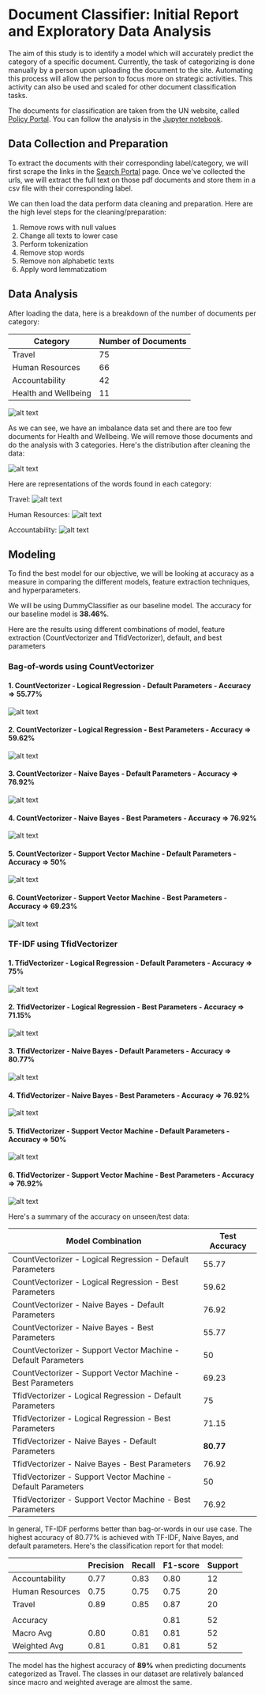 # Document Classifier: Initial Report and Exploratory Data Analysis

The aim of this study is to identify a model which will accurately predict the category of a specific document. Currently, the task of categorizing is done manually by a person upon uploading the document to the site. Automating this process will allow the person to focus more on strategic activities. This activity can also be used and scaled for other document classification tasks. 

The documents for classification are taken from the UN website, called [Policy Portal](https://policy.un.org). You can follow the analysis in the [Jupyter notebook](https://github.com/cdungca/document-classifier/blob/main/main.ipynb).

## Data Collection and Preparation
To extract the documents with their corresponding label/category, we will first scrape the links in the [Search Portal](https://policy.un.org/policy-all) page. Once we've collected the urls, we will extract the full text on those pdf documents and store them in a csv file with their corresponding label. 

We can then load the data perform data cleaning and preparation. Here are the high level steps for the cleaning/preparation:

1. Remove rows with null values
2. Change all texts to lower case
3. Perform tokenization
4. Remove stop words 
5. Remove non alphabetic texts
6. Apply word lemmatizatiom

## Data Analysis

After loading the data, here is a breakdown of the number of documents per category:

|Category|Number of Documents|
|--------|-------------------|
|Travel|75|
|Human Resources|66|
|Accountability|42|
|Health and Wellbeing|11|

![alt text](https://github.com/cdungca/document-classifier/blob/main/images/category_distribution_before_cleaning.png "Category Distribution")

As we can see, we have an imbalance data set and there are too few documents for Health and Wellbeing. We will remove those documents and do the analysis with 3 categories. Here's the distribution after cleaning the data:

![alt text](https://github.com/cdungca/document-classifier/blob/main/images/category_distribution_after_cleaning.png "Final Data Set")

Here are representations of the words found in each category:

Travel:
![alt text](https://github.com/cdungca/document-classifier/blob/main/images/wordcloud_travel.png "Travel Word Cloud")

Human Resources:
![alt text](https://github.com/cdungca/document-classifier/blob/main/images/wordcloud_hr.png "Human Resources Word Cloud")

Accountability:
![alt text](https://github.com/cdungca/document-classifier/blob/main/images/wordcloud_accountability.png "Accountability Word Cloud")


## Modeling

To find the best model for our objective, we will be looking at accuracy as a measure in comparing the different models, feature extraction techniques, and hyperparameters.

We will be using DummyClassifier as our baseline model. The accuracy for our baseline model is **38.46%**.

Here are the results using different combinations of model, feature extraction (CountVectorizer and TfidVectorizer), default, and best parameters

### Bag-of-words using CountVectorizer

#### 1. CountVectorizer - Logical Regression - Default Parameters - Accuracy => **55.77%**
![alt text](https://github.com/cdungca/document-classifier/blob/main/images/cm_cvect_lgr_default.png "Bag-of-words: Confusion Matrix: Logistic Regression - Default Parameters")
#### 2. CountVectorizer - Logical Regression - Best Parameters - Accuracy => **59.62%**
![alt text](https://github.com/cdungca/document-classifier/blob/main/images/cm_cvect_lgr_best.png "Bag-of-words: Confusion Matrix: Logistic Regression - Best Parameters")
#### 3. CountVectorizer - Naive Bayes - Default Parameters - Accuracy => **76.92%**
![alt text](https://github.com/cdungca/document-classifier/blob/main/images/cm_cvect_nb_default.png "Bag-of-words: Confusion Matrix: Naive Bayes - Default Parameters")
#### 4. CountVectorizer - Naive Bayes - Best Parameters - Accuracy => **76.92%**
![alt text](https://github.com/cdungca/document-classifier/blob/main/images/cm_cvect_nb_best.png "Bag-of-words: Confusion Matrix: Naive Bayes - Best Parameters")
#### 5. CountVectorizer - Support Vector Machine - Default Parameters - Accuracy => **50%**
![alt text](https://github.com/cdungca/document-classifier/blob/main/images/cm_cvect_svm_default.png "Bag-of-words: Confusion Matrix: Support Vector Machine - Default Parameters")
#### 6. CountVectorizer - Support Vector Machine - Best Parameters - Accuracy => **69.23%**
![alt text](https://github.com/cdungca/document-classifier/blob/main/images/cm_cvect_svm_best.png "Bag-of-words: Confusion Matrix: Support Vector Machine - Best Parameters")

### TF-IDF using TfidVectorizer

#### 1. TfidVectorizer - Logical Regression - Default Parameters - Accuracy => **75%**
![alt text](https://github.com/cdungca/document-classifier/blob/main/images/cm_tvect_lgr_default.png "TF-IDF: Confusion Matrix: Logistic Regression - Default Parameters")
#### 2. TfidVectorizer - Logical Regression - Best Parameters - Accuracy => **71.15%**
![alt text](https://github.com/cdungca/document-classifier/blob/main/images/cm_tvect_lgr_best.png "TF-IDF: Confusion Matrix: Logistic Regression - Best Parameters")
#### 3. TfidVectorizer - Naive Bayes - Default Parameters - Accuracy => **80.77%**
![alt text](https://github.com/cdungca/document-classifier/blob/main/images/cm_tvect_nb_default.png "TF-IDF: Confusion Matrix: Naive Bayes - Default Parameters")
#### 4. TfidVectorizer - Naive Bayes - Best Parameters - Accuracy => **76.92%**
![alt text](https://github.com/cdungca/document-classifier/blob/main/images/cm_tvect_nb_best.png "TF-IDF: Confusion Matrix: Naive Bayes - Best Parameters")
#### 5. TfidVectorizer - Support Vector Machine - Default Parameters - Accuracy => **50%**
![alt text](https://github.com/cdungca/document-classifier/blob/main/images/cm_tvect_svm_default.png "TF-IDF: Confusion Matrix: Support Vector Machine - Default Parameters")
#### 6. TfidVectorizer - Support Vector Machine - Best Parameters - Accuracy => **76.92%**
![alt text](https://github.com/cdungca/document-classifier/blob/main/images/cm_tvect_svm_best.png "TF-IDF: Confusion Matrix: Support Vector Machine - Best Parameters")

Here's a summary of the accuracy on unseen/test data:

|Model Combination|Test Accuracy|
|-----------------|-------------|
|CountVectorizer - Logical Regression - Default Parameters|55.77|
|CountVectorizer - Logical Regression - Best Parameters|59.62|
|CountVectorizer - Naive Bayes - Default Parameters|76.92|
|CountVectorizer - Naive Bayes - Best Parameters|55.77|
|CountVectorizer - Support Vector Machine - Default Parameters|50|
|CountVectorizer - Support Vector Machine - Best Parameters|69.23|
|TfidVectorizer - Logical Regression - Default Parameters|75|
|TfidVectorizer - Logical Regression - Best Parameters|71.15|
|TfidVectorizer - Naive Bayes - Default Parameters|**80.77**|
|TfidVectorizer - Naive Bayes - Best Parameters|76.92|
|TfidVectorizer - Support Vector Machine - Default Parameters|50|
|TfidVectorizer - Support Vector Machine - Best Parameters|76.92|

In general, TF-IDF performs better than bag-or-words in our use case. The highest accuracy of 80.77% is achieved with TF-IDF, Naive Bayes, and default parameters. Here's the classification report for that model:

||Precision|Recall|F1-score|Support|
|--|--|--|--|--|
|Accountability|0.77|0.83|0.80|12|
|Human Resources|0.75|0.75|0.75|20|
|Travel|0.89|0.85|0.87|20|
| | | | | |
|Accuracy| | |0.81|52|
|Macro Avg|0.80|0.81|0.81|52|
|Weighted Avg|0.81|0.81|0.81|52|

The model has the highest accuracy of **89%** when predicting documents categorized as Travel. The classes in our dataset are relatively balanced since macro and weighted average are almost the same.








